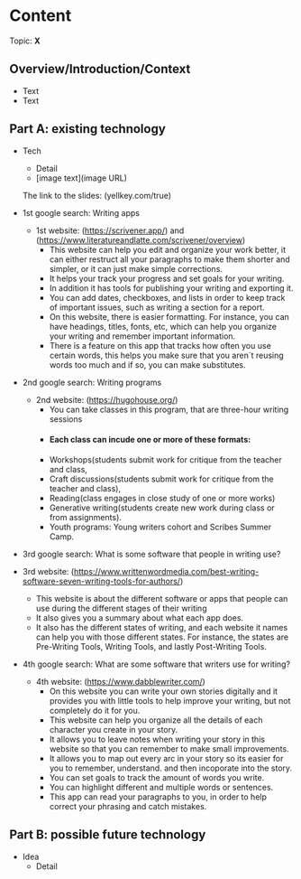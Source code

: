 # Content
Topic: **X**

## Overview/Introduction/Context
* Text
* Text

## Part A: existing technology
* Tech
  * Detail
  * [image text](image URL)
 
  The link to the slides:  (yellkey.com/true) 
  
 * 1st google search: Writing apps
   * 1st website: (https://scrivener.app/) and (https://www.literatureandlatte.com/scrivener/overview) 
     * This website can help you edit and organize your work better, it can either restruct all your paragraphs to make them shorter and simpler, or it can just make simple corrections.
     * It helps your track your progress and set goals for your writing.
     * In addition it has tools for publishing your writing and exporting it.
     * You can add dates, checkboxes, and lists  in order to keep track of important issues, such as writing a section for a report.
     * On this website, there is easier formatting. For instance, you can have headings, titles, fonts, etc, which can help you organize your writing and remember important information.
     * There is a feature on this app that tracks how often you use certain words, this helps you make sure that you aren´t reusing words too much and if so, you can make substitutes. 
    
 * 2nd google search: Writing programs
   * 2nd website: (https://hugohouse.org/)
     * You can take classes in this program, that are three-hour writing sessions
     * #### Each class can incude one or more of these formats:
     *  Workshops(students submit work for critique from the teacher and class,
     *  Craft discussions(students submit work for critique from the teacher and class),
     *  Reading(class engages in close study of one or more works)
     *  Generative writing(students create new work during class or from assignments).
     * Youth programs: Young writers cohort and Scribes Summer Camp.
    
 * 3rd google search: What is some software that people in writing use?
  *  3rd website: (https://www.writtenwordmedia.com/best-writing-software-seven-writing-tools-for-authors/)
     *  This website is about the different software or apps that people can use during the different stages of their writing
     *  It also gives you a summary about what each app does.
     *  It also has the different states of writing, and each website it names can help you with those different states. For instance, the states are Pre-Writing Tools, Writing Tools, and lastly Post-Writing Tools.
   
 * 4th google search: What are some software that writers use for writing?
   * 4th website: (https://www.dabblewriter.com/)
     * On this website you can write your own stories digitally and it provides you with little tools to help improve your writing,           but not completely do it for you. 
     * This website can help you organize all the details of each character you create in your story.
     * It allows you to leave notes when writing your story in this website so that you can remember to make small improvements.
     * It allows you to map out every arc in your story so its easier for you to remember, understand. and then incoporate into the          story.
     * You can set goals to track the amount of words you write.
     * You can highlight different and multiple words or sentences.
     * This app can read your paragraphs to you, in order to help correct your phrasing and catch mistakes. 
     
    
## Part B: possible future technology
* Idea
  * Detail

